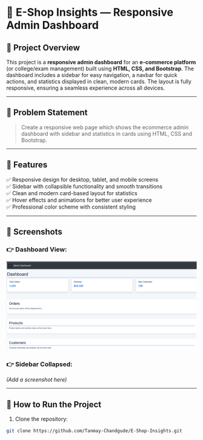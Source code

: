 # 🛒 E-Shop Insights — Responsive Admin Dashboard  

## 🚀 **Project Overview**  
This project is a **responsive admin dashboard** for an **e-commerce platform** (or college/exam management) built using **HTML, CSS, and Bootstrap**. The dashboard includes a sidebar for easy navigation, a navbar for quick actions, and statistics displayed in clean, modern cards. The layout is fully responsive, ensuring a seamless experience across all devices.  

---

## 📌 **Problem Statement**  
> Create a responsive web page which shows the ecommerce admin dashboard with
sidebar and statistics in cards using HTML, CSS and Bootstrap.

---

## 🎯 **Features**  
✅ Responsive design for desktop, tablet, and mobile screens  
✅ Sidebar with collapsible functionality and smooth transitions  
✅ Clean and modern card-based layout for statistics  
✅ Hover effects and animations for better user experience  
✅ Professional color scheme with consistent styling  

---


## 📸 **Screenshots**  
### 👉 **Dashboard View:**  
![Dashboard Screenshot](Assets/Dashboard.png)

### 👉 **Sidebar Collapsed:**  
*(Add a screenshot here)*  

---

## 🚀 **How to Run the Project**  
1. Clone the repository:  
```bash
git clone https://github.com/Tanmay-Chandgude/E-Shop-Insights.git
